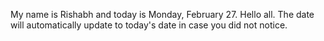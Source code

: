 My name is Rishabh and today is Monday, February 27. Hello all. The date will automatically update to today's date in case you did not notice.
